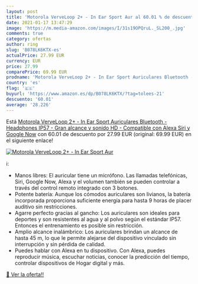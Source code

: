```yaml
---
layout: post
title: 'Motorola VerveLoop 2+ - In Ear Sport Aur al 60.01 % de descuento'
date: 2021-01-17 13:47:29
image: 'https://m.media-amazon.com/images/I/31s19OPQruL._SL200_.jpg'
comments: true
category: ofertas
author: ring
slug: 'B078LK6KTX-es'
actualPrice: 27.99 EUR
currency: EUR
price: 27.99
comparePrice: 69.99 EUR
prodname: 'Motorola VerveLoop 2+ - In Ear Sport Auriculares Bluetooth - Headphones IP57 - Gran alcance y sonido HD - Compatible con Alexa  Siri y Google Now'
country: 'es'
flag: '🇪🇸'
buyurl: 'https://www.amazon.es/dp/B078LK6KTX/?tag=tolees-21'
descuento: '60.01'
average: '28.226'
---
```


Está [Motorola VerveLoop 2+ - In Ear Sport Auriculares Bluetooth - Headphones IP57 - Gran alcance y sonido HD - Compatible con Alexa  Siri y Google Now](https://www.amazon.es/dp/B078LK6KTX/?tag=tolees-21) con 60.01 de descuento por 27.99 EUR (original: 69.99 EUR) en el siguiente enlace!

[![Motorola VerveLoop 2+ - In Ear Sport Aur](https://m.media-amazon.com/images/I/31s19OPQruL._SL200_.jpg)](https://www.amazon.es/dp/B078LK6KTX/?tag=tolees-21)

ℹ️:

- Manos libres: El auricular tiene un micrófono. Las llamadas telefónicas, Siri, Google Now, Alexa y el volumen también se pueden controlar a través del control remoto integrado con 3 botones.
- Potente batería: Aunque los cómodos auriculares son livianos, la batería incorporada proporciona suficiente energía para hasta 9 horas de placer auditivo sin restricciones.
- Agarre perfecto gracias al gancho: Los auriculares son ideales para deportes y son resistentes al agua y al polvo según el estándar IP57. Entonces el entrenamiento es posible sin restricción.
- Amplio alcance inalámbrico: Los auriculares brindan un alcance de hasta 45 m, lo que le permite alejarse del dispositivo vinculado sin interrupción y sin pérdida de calidad.
- Puedes hablar con Alexa en tu dispositivo. Con Alexa, puedes reproducir música, escuchar noticias, conocer la predicción del tiempo, controlar dispositivos de Hogar digital y más.

[🛒 Ver la oferta!!](https://www.amazon.es/dp/B078LK6KTX/?tag=tolees-21)

